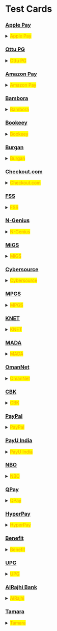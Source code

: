 # Test Cards

### [Apple Pay](test-cards.md#apple-pay)

<details>

<summary><mark style="color:orange;">Apple Pay</mark></summary>

To test Apple Pay, it is necessary to use their approved test cards, which can be accessed at [https://developer.apple.com/apple-pay/sandbox-testing/](https://developer.apple.com/apple-pay/sandbox-testing/). \
It is important to keep in mind that these cards are only able to be added on Apple developer accounts.

</details>

### [Ottu PG](test-cards.md#ottu-pg)

<details>

<summary><mark style="color:orange;">Ottu PG</mark></summary>

**Payment gateway:** Ottu PG

**Card type:** VISA

**Country:** International

**Card number:** `4030000010001234`

**Expiry:** 01/39

**CVV :** 100&#x20;

**Note :** Non 3DS

</details>

### [Amazon Pay](test-cards.md#amazon-pay)

<details>

<summary><mark style="color:orange;">Amazon Pay</mark></summary>

**Payment gateway:** Amazon Pay



**Non-3DS**

**Country:** International

**Card type:** VISA **Card number:** `4005550000000001`

**Card Type:** MasterCard **Card number:** `5123456789012346`

**Card type:** AMEX **Card number:** `345678901234564`



**3DS**

**Card type:** VISA **Card number:** `4557012345678902`

**Card type:** MasterCard **Card number:** `5313581000123430`

**Card type:** AMEX **Card number:** `374200000000004`



**Expiry for all:** 05/25

**CVV for VISA, MasterCard, non-3DS & 3DS** : 123

**CVV** **for AMEX, non-3DS & 3DS:** 1234

</details>

### [Bambora](test-cards.md#bambora)

<details>

<summary><mark style="color:orange;">Bambora</mark></summary>

**Payment gateway:** Bambora

**Card type:** VISA

**Country:** International

**Card number:** `4030000010001234`

**Expiry :** 05/25

**CVV:** 123            &#x20;

</details>

### [Bookeey](test-cards.md#bookeey)

<details>

<summary><mark style="color:orange;">Bookeey</mark></summary>

**Payment gateway**: Bookeey

**Method to test :** Merchant login for payment&#x20;

<pre><code><strong>66333333/1234
</strong></code></pre>

</details>

### [Burgan](test-cards.md#burgan)

<details>

<summary><mark style="color:orange;">Burgan</mark></summary>

**Payment gateway**: Burgan

**Card type:** VISA

**Country:** Kuwait

**Card number**: `4012000033330026`

**Expiry:** 01/39

**CVV:** 100

</details>

### [Checkout.com](test-cards.md#checkout.com)

<details>

<summary><mark style="color:orange;">Checkout.com</mark></summary>

**Card type:** VISA

**Country:** GB

**Card number:** `4242424242424242`

**Expiry :** 05/25

**CVV:** 100         &#x20;

</details>

### [FSS](test-cards.md#fss)

<details>

<summary><mark style="color:orange;">FSS</mark></summary>

**Payment gateway**: FSS

**Card type:** VISA

**Country:** International

**Card number**: `4012001037141112`

**Expiry:** 12/27

**CVV:** 212

**Note:** Secure Code: 123456 & OTP: 123456

</details>

### [N-Genius](test-cards.md#n-genius)

<details>

<summary><mark style="color:orange;">N-Genius</mark></summary>

**Payment gateway**: N-Genius

**Card type:** VISA

**Country:** International

**Card number:** `4012001037141112`

**Expiry:** 05/25                         &#x20;

**Note:** Pin: 123

</details>

### [MiGS](test-cards.md#migs)

<details>

<summary><mark style="color:orange;">MiGS</mark></summary>

**Payment gateway:** MiGS (Mastercard Internet Gateway Service)

**Card type:** Mastercard

**Country:** International

**Card number:** 5123450000000008

**Expiry:** 01/39

**CVV:** 123              &#x20;

</details>

### [Cybersource](test-cards.md#cybersource)

<details>

<summary><mark style="color:orange;">Cybersource</mark></summary>

**Payment gateway:** Cybersource

* **Card type:** VISA

**Country:** International

**Card number:** 4111111111111111&#x20;

**Expiry:** Any future date

**CVV:** Any 3-digit number

* **Card type:** Mastercard

**Country:** International

**Card number:** `5555555555554444`&#x9;

**Expiry:** Any future date

**CVV:** Any 3-digit number

</details>

### [MPGS](test-cards.md#mpgs)

<details>

<summary><mark style="color:orange;">MPGS</mark></summary>

**Payment gateway:** MPGS

* **Card type:** Mastercard

**Country:** International

**Card number:** `5123450000000008`&#x20;

**Expiry:** 01/39

**CVV:** 100

* **Card type:** VISA

**Country:** International

**Card number:** `4508750015741019`&#x20;

**Expiry:** 01/39

**CVV:** 100

* **Test card to receive token data**

**1- Card number:** `5120350100064537`&#x9;

**Expiry:** Any future date

**CVV:** Any 3 digits

**2- Card number:** 5120350100064545&#x9;

**Expiry:** Any future date

**CVV:** Any 3 digits

</details>

### [KNET](test-cards.md#knet)

<details>

<summary><mark style="color:orange;">KNET</mark></summary>

**Payment gateway:** KNET

**Card type:** KNET test card

**Country:** Kuwait

**Card number:** 888888-0000000001

**Expiry:** 09/25

**Note:** Pin: Any 4 digits. For not captured use expiry as 08/21

</details>

### [MADA](test-cards.md#mada)

<details>

<summary><mark style="color:orange;">MADA</mark></summary>

**Payment gateway:** MADA

**Card type:** Mastercard

**Country:** KSA

**Card number:** `5588480000000003`

**Expiry:** 05/21

**CVV:** 100

**Note:** On 3D Auth page just click Submit

</details>

### [OmanNet](test-cards.md#omannet)

<details>

<summary><mark style="color:orange;">OmanNet</mark></summary>

**Payment gateway:** Muscat

**Card Type:** VISA

**Country:** Oman

**Card number:** `4837915082856089`

**Expiry:** 06/27

**CVV:** 766

**Note:** OTP Comes to saif@ottu.com      &#x20;

</details>

### [CBK](test-cards.md#cbk)

<details>

<summary><mark style="color:orange;">CBK</mark></summary>

**Payment gateway:** CBK

**Card type:** Mastercard

**Country:** Kuwait

**Card number:** `5123450000000008`

**Expiry:** 01/39

**CVV:** 100   &#x20;

</details>

### [PayPal](test-cards.md#paypal)

<details>

<summary><mark style="color:orange;">PayPal</mark></summary>

**Payment gateway:** Paypal

**Card Type:** American express

**Country:** International

**Card number:** `371449635398431`

**Expiry:** 01/39

**CVV:** 1000    &#x20;

</details>

### [PayU India](test-cards.md#payu-india)

<details>

<summary><mark style="color:orange;">PayU India</mark></summary>

**Payment gateway:** PayU India

**Card type:** Mastercard

**Country:** International

**Card number:** `5123456789012346`

**Expiry:** Greater than current date

**CVV:** 123

**Note:** OTP: 123456

</details>

### [NBO](test-cards.md#nbo)

<details>

<summary><mark style="color:orange;">NBO</mark></summary>

**Payment gateway:** NBO

**Card type:** Mastercard

**Country:** Oman

**Card number:** `5421603300397131`

**Expiry:** 01/25

**CVV:** 070  &#x20;

</details>

### [QPay](test-cards.md#qpay)

<details>

<summary><mark style="color:orange;">QPay</mark></summary>

**Payment gateway:** QPay

**Card type:** NAPS

**Country:** Qatar

**Card number:**           &#x20;

For success: `4215375500883243`

For failed: `4151801200003960`

**Expiry:**&#x20;

For success: 6/26

For failed: Greater than current date

**OTP:**

1234

**CVV:**&#x20;

For success: 1234

For failed: Any 4 digits

</details>

### [HyperPay](test-cards.md#hyperpay)

<details>

<summary><mark style="color:orange;">HyperPay</mark></summary>

**Payment gateway:** HyperPay

**Card type:** VISA

**Country:** International

**Card number** &#x20;

For success: `4111111111111111`

&#x20;For failed: `5204730000002514`                     &#x20;

**CVV**                  &#x20;

For success: 123

For failed: 251

</details>

### [Benefit](test-cards.md#benefit)

<details>

<summary><mark style="color:orange;">Benefit</mark></summary>

**Expiry date for all card numbers:** Should be greater than current date.&#x20;

**CVV :** Any 4 digits&#x20;

* **Result:** Approved

**Card number:** `4600410123456789`

**Response code:** 00 &#x20;

* **Result:** Expired card

**Card number:** `4550120123456789`

**Response code:** 54

* **Result:** Limit exceeded

**Card number:** `4889780123456789`

**Response code:** 61

* **Result:** Insufficient funds

**Card number:** `4415550123456789`

**Response code:** 51

* **Result:** Refer to issuer

**Card number:** `4575550123456789`

**Response code:** 78

* **Result:** Invalid pin

**Card number:** `4845550123456789`

**Response code:** 55

* **Result:** Do not honor

**Card number:** `4895550123456789`

**Response code:** 05

</details>

### [UPG](test-cards.md#upg)

<details>

<summary><mark style="color:orange;">UPG</mark></summary>

**Payment gateway:** United Payment Gateway (UPG)

**Card type:** Mastercard

**Country:** Egypt

**Card number:** `5078 0362 4660 0381`

**Expiry:** 09/25

**CVV:** 331

**Note:** OTP: 111111

</details>

### [AlRajhi Bank](test-cards.md#alrajhi-bank)

<details>

<summary><mark style="color:orange;">AlRajhi</mark></summary>

**Payment gateway:** AlRajhi Payment Gateway

**Card type:** Visa / Master

**Country:** KSA

**Card number:** `5105105105105100`

**Expiry:** 23/12

**CVV:** 123

**Note:** OTP: 123123

</details>

### [Tamara](test-cards.md#tamara)

<details>

<summary><mark style="color:orange;">Tamara</mark></summary>

**Payment gateway:** Tamara

**Card type:** Mastercard

**Country:** Kuwait

**Card number:** `5436031030606378`

**Expiry:** 01/99

**CVV:** 257

</details>
